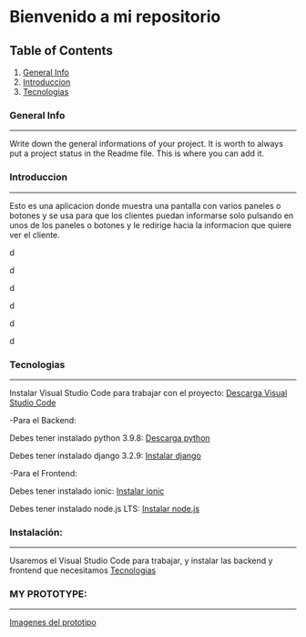 # Bienvenido a mi repositorio

## Table of Contents
1. [General Info](#general-info)
2. [Introduccion](#introduccion)
3. [Tecnologias](#tecnologias)

### General Info
***
Write down the general informations of your project. It is worth to always put a project status in the Readme file. This is where you can add it. 

### Introduccion
*** 
Esto es una aplicacion donde muestra una pantalla con varios paneles o botones y se usa para que los clientes puedan informarse solo pulsando en unos de los paneles o botones y le redirige hacia la informacion que quiere ver el cliente.

d

d

d

d

d

d

### Tecnologias
***

Instalar Visual Studio Code para trabajar con el proyecto:
[Descarga Visual Studio Code](https://code.visualstudio.com/)

-Para el Backend:

Debes tener instalado python 3.9.8: 
[Descarga python](https://www.python.org/downloads/windows/)

Debes tener instalado django 3.2.9: 
[Instalar django](https://docs.djangoproject.com/en/3.2/topics/install/)

-Para el Frontend:

Debes tener instalado ionic: 
[Instalar ionic](https://ionicframework.com/docs/intro/cli)

Debes tener instalado node.js LTS:
[Instalar node.js](https://nodejs.org/en/)

### Instalación:
***

Usaremos el Visual Studio Code para trabajar, y instalar las backend y frontend que necesitamos [Tecnologias](#tecnologias)


### **MY PROTOTYPE:**
***

[Imagenes del prototipo](https://github.com/shengdong99/Proyecto_django_ionic/blob/master/image.md)





















